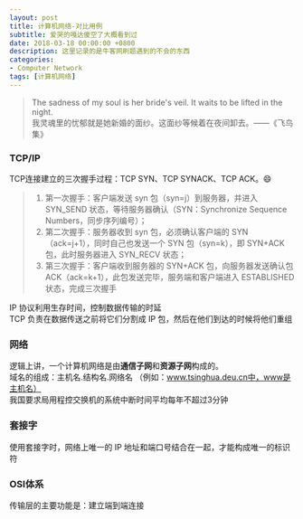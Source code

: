 ```yaml
---
layout: post
title: 计算机网络-对比用例
subtitle: 爱哭的嘎达傻空了大概看到过
date: 2018-03-18 00:00:00 +0800
description: 这里记录的是牛客网刷题遇到的不会的东西
categories:
- Computer Network
tags: [计算机网络] 
---
```


<blockquote class="blockquote-center">
	The sadness of my soul is her bride's veil. It waits to be lifted in the night.<br>
	我灵魂里的忧郁就是她新婚的面纱。这面纱等候着在夜间卸去。——《飞鸟集》
</blockquote >


### TCP/IP

TCP连接建立的三次握手过程：TCP SYN、TCP SYNACK、TCP ACK。:smile:
> 1. 第一次握手：客户端发送 syn 包（syn=j）到服务器，并进入 SYN_SEND 状态，等待服务器确认（SYN：Synchronize Sequence Numbers，同步序列编号）；
> 2. 第二次握手：服务器收到 syn 包，必须确认客户端的 SYN（ack=j+1），同时自己也发送一个 SYN 包（syn=k），即 SYN+ACK 包，此时服务器进入 SYN_RECV 状态；
> 3. 第三次握手：客户端收到服务器的 SYN+ACK 包，向服务器发送确认包 ACK（ack=k+1），此包发送完毕，服务端和客户端进入 ESTABLISHED 状态，完成三次握手

IP 协议利用生存时间，控制数据传输的时延 <br>
TCP 负责在数据传送之前将它们分割成 IP 包，然后在他们到达的时候将他们重组

### 网络

逻辑上讲，一个计算机网络是由**通信子网**和**资源子网**构成的。  <br>
域名的组成：主机名.结构名.网络名 （例如：www.tsinghua.deu.cn中，www是主机名） <br>
我国要求局用程控交换机的系统中断时间平均每年不超过3分钟 <br>


### 套接字

使用套接字时，网络上唯一的 IP 地址和端口号结合在一起，才能构成唯一的标识符


### OSI体系

传输层的主要功能是：建立端到端连接























